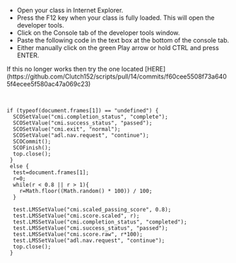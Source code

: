 <ul><li>Open your class in Internet Explorer.</li>
<li>Press the F12 key when your class is fully loaded. This will open the developer tools.</li>
<li>Click on the Console tab of the developer tools window.</li>
<li>Paste the following code in the text box at the bottom of the console tab.</li>
<li>Either manually click on the green Play arrow or hold CTRL and press ENTER.</li>
</ul>
If this no longer works then try the one located [HERE](https://github.com/Clutch152/scripts/pull/14/commits/f60cee5508f73a6405f4ecee5f580ac47a069c23)

<p><br /></p>

<pre><code>if (typeof(document.frames[1]) == "undefined") {
  SCOSetValue("cmi.completion_status", "complete");
  SCOSetValue("cmi.success_status", "passed");
  SCOSetValue("cmi.exit", "normal");
  SCOSetValue("adl.nav.request", "continue");
  SCOCommit();
  SCOFinish();
  top.close();
 }
 else {
  test=document.frames[1];
  r=0; 
  while(r < 0.8 || r > 1){
    r=Math.floor((Math.random() * 100)) / 100;
  }
 
  test.LMSSetValue("cmi.scaled_passing_score", 0.8);
  test.LMSSetValue("cmi.score.scaled", r);
  test.LMSSetValue("cmi.completion_status", "completed");
  test.LMSSetValue("cmi.success_status", "passed");
  test.LMSSetValue("cmi.score.raw", r*100);
  test.LMSSetValue("adl.nav.request", "continue");
  top.close();
 }
  </code>
  </pre>
